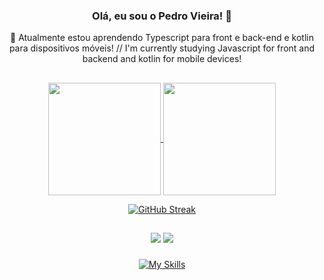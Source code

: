 
### <div align='center'> Olá, eu sou o Pedro Vieira! 👋</div>
<div align='center'>🌱 Atualmente estou aprendendo Typescript para front e back-end e kotlin para dispositivos móveis! // I'm currently studying Javascript for front and backend and kotlin for mobile devices!</div>

##

<div align="center">
  <a href="https://github.com/anuraghazra/github-readme-stats">
    <img align="center" height="180em" src="https://github-readme-stats-beta-coral.vercel.app/api?username=pedrovs3&show_icons=true&theme=midnight-purple&include_all_commits=true&border_radius=18&hide_border=true&count_private=true)](https://git.io/streak-stats" />
  </a>
  <a href="https://github.com/anuraghazra/convoychat">
    <img align="center" height="180em" src="https://github-readme-stats-beta-coral.vercel.app/api/top-langs/?layout=compact&langs_count=7&theme=midnight-purple&hide_border=true&border_radius=18&count_private=true&username=pedrovs3&hide=ejs"/>
  </a>
</div>

<div align="center">
  
  [![GitHub Streak](https://streak-stats.demolab.com?user=pedrovs3&theme=midnight-purple&hide_border=true&border_radius=18&locale=pt_BR&date_format=j%2Fn%5B%2FY%5D)](https://git.io/streak-stats)

</div>
  </div>
  
  ##
  
  <div align="center">
  <a href="https://www.linkedin.com/in/pedro-henrique-vieira-silva-06839b239/" target="_blank"><img src="https://img.shields.io/badge/LinkedIn-0077B5?style=for-the-badge&logo=linkedin&logoColor=white" target="_blank"></a>
  <a href = "mailto:pedrovs3@hotmail.com"><img src="https://img.shields.io/badge/-Hotmail-%23333?style=for-the-badge&logo=gmail&logoColor=white" target="_blank"></a>
 </div>
    
###
<div align="center">
  
   [![My Skills](https://skills.thijs.gg/icons?i=js,ts,prisma,nodejs,react,tailwind,kotlin,spring,mysql,azure,firebase)](https://skills.thijs.gg)

</div>
</div>
